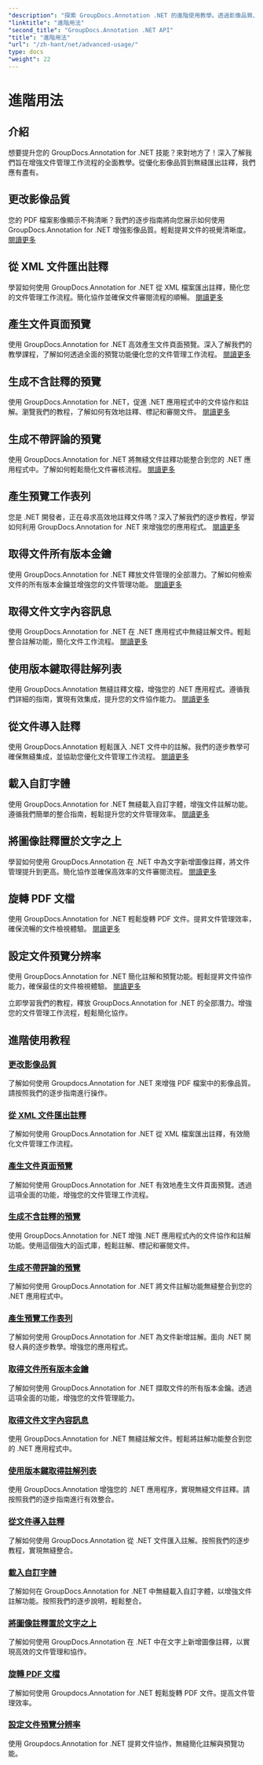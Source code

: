 ```yaml
---
"description": "探索 GroupDocs.Annotation .NET 的進階使用教學。透過影像品質、註解匯出等逐步指南，增強文件管理。"
"linktitle": "進階用法"
"second_title": "GroupDocs.Annotation .NET API"
"title": "進階用法"
"url": "/zh-hant/net/advanced-usage/"
type: docs
"weight": 22
---
```


# 進階用法

## 介紹

想要提升您的 GroupDocs.Annotation for .NET 技能？來對地方了！深入了解我們旨在增強文件管理工作流程的全面教學。從優化影像品質到無縫匯出註釋，我們應有盡有。

## 更改影像品質
您的 PDF 檔案影像顯示不夠清晰？我們的逐步指南將向您展示如何使用 GroupDocs.Annotation for .NET 增強影像品質。輕鬆提昇文件的視覺清晰度。 [閱讀更多](./change-image-quality/)

## 從 XML 文件匯出註釋
學習如何使用 GroupDocs.Annotation for .NET 從 XML 檔案匯出註釋，簡化您的文件管理工作流程。簡化協作並確保文件審閱流程的順暢。 [閱讀更多](./export-annotations-xml-file/)

## 產生文件頁面預覽
使用 GroupDocs.Annotation for .NET 高效產生文件頁面預覽。深入了解我們的教學課程，了解如何透過全面的預覽功能優化您的文件管理工作流程。 [閱讀更多](./generate-document-pages-preview/)

## 生成不含註釋的預覽
使用 GroupDocs.Annotation for .NET，促進 .NET 應用程式中的文件協作和註解。瀏覽我們的教程，了解如何有效地註釋、標記和審閱文件。 [閱讀更多](./generate-preview-without-annotations/)

## 生成不帶評論的預覽
使用 GroupDocs.Annotation for .NET 將無縫文件註釋功能整合到您的 .NET 應用程式中。了解如何輕鬆簡化文件審核流程。 [閱讀更多](./generate-preview-without-comments/)

## 產生預覽工作表列
您是 .NET 開發者，正在尋求高效地註釋文件嗎？深入了解我們的逐步教程，學習如何利用 GroupDocs.Annotation for .NET 來增強您的應用程式。 [閱讀更多](./generate-preview-worksheet-columns/)

## 取得文件所有版本金鑰
使用 GroupDocs.Annotation for .NET 釋放文件管理的全部潛力。了解如何檢索文件的所有版本金鑰並增強您的文件管理功能。 [閱讀更多](./get-all-version-keys-document/)

## 取得文件文字內容訊息
使用 GroupDocs.Annotation for .NET 在 .NET 應用程式中無縫註解文件。輕鬆整合註解功能，簡化文件工作流程。 [閱讀更多](./get-document-text-content-information/)

## 使用版本鍵取得註解列表
使用 GroupDocs.Annotation 無縫註釋文檔，增強您的 .NET 應用程式。遵循我們詳細的指南，實現有效集成，提升您的文件協作能力。 [閱讀更多](./get-list-annotations-version-key/)

## 從文件導入註釋
使用 GroupDocs.Annotation 輕鬆匯入 .NET 文件中的註解。我們的逐步教學可確保無縫集成，並協助您優化文件管理工作流程。 [閱讀更多](./import-annotations-from-document/)

## 載入自訂字體
使用 GroupDocs.Annotation for .NET 無縫載入自訂字體，增強文件註解功能。遵循我們簡單的整合指南，輕鬆提升您的文件管理效率。 [閱讀更多](./loading-custom-fonts/)

## 將圖像註釋置於文字之上
學習如何使用 GroupDocs.Annotation 在 .NET 中為文字新增圖像註釋，將文件管理提升到更高。簡化協作並確保高效率的文件審閱流程。 [閱讀更多](./put-image-annotation-over-text/)

## 旋轉 PDF 文檔
使用 GroupDocs.Annotation for .NET 輕鬆旋轉 PDF 文件。提昇文件管理效率，確保流暢的文件檢視體驗。 [閱讀更多](./rotating-pdf-documents/)

## 設定文件預覽分辨率
使用 GroupDocs.Annotation for .NET 簡化註解和預覽功能。輕鬆提昇文件協作能力，確保最佳的文件檢視體驗。 [閱讀更多](./set-document-preview-resolution/)

立即學習我們的教程，釋放 GroupDocs.Annotation for .NET 的全部潛力。增強您的文件管理工作流程，輕鬆簡化協作。
## 進階使用教程
### [更改影像品質](./change-image-quality/)
了解如何使用 Groupdocs.Annotation for .NET 來增強 PDF 檔案中的影像品質。請按照我們的逐步指南進行操作。
### [從 XML 文件匯出註釋](./export-annotations-xml-file/)
了解如何使用 GroupDocs.Annotation for .NET 從 XML 檔案匯出註釋，有效簡化文件管理工作流程。
### [產生文件頁面預覽](./generate-document-pages-preview/)
了解如何使用 GroupDocs.Annotation for .NET 有效地產生文件頁面預覽。透過這項全面的功能，增強您的文件管理工作流程。
### [生成不含註釋的預覽](./generate-preview-without-annotations/)
使用 GroupDocs.Annotation for .NET 增強 .NET 應用程式內的文件協作和註解功能。使用這個強大的函式庫，輕鬆註解、標記和審閱文件。
### [生成不帶評論的預覽](./generate-preview-without-comments/)
了解如何使用 GroupDocs.Annotation for .NET 將文件註解功能無縫整合到您的 .NET 應用程式中。
### [產生預覽工作表列](./generate-preview-worksheet-columns/)
了解如何使用 GroupDocs.Annotation for .NET 為文件新增註解。面向 .NET 開發人員的逐步教學。增強您的應用程式。
### [取得文件所有版本金鑰](./get-all-version-keys-document/)
了解如何使用 GroupDocs.Annotation for .NET 擷取文件的所有版本金鑰。透過這項全面的功能，增強您的文件管理能力。
### [取得文件文字內容訊息](./get-document-text-content-information/)
使用 GroupDocs.Annotation for .NET 無縫註解文件。輕鬆將註解功能整合到您的 .NET 應用程式中。
### [使用版本鍵取得註解列表](./get-list-annotations-version-key/)
使用 GroupDocs.Annotation 增強您的 .NET 應用程序，實現無縫文件註釋。請按照我們的逐步指南進行有效整合。
### [從文件導入註釋](./import-annotations-from-document/)
了解如何使用 GroupDocs.Annotation 從 .NET 文件匯入註解。按照我們的逐步教程，實現無縫整合。
### [載入自訂字體](./loading-custom-fonts/)
了解如何在 GroupDocs.Annotation for .NET 中無縫載入自訂字體，以增強文件註解功能。按照我們的逐步說明，輕鬆整合。
### [將圖像註釋置於文字之上](./put-image-annotation-over-text/)
了解如何使用 GroupDocs.Annotation 在 .NET 中在文字上新增圖像註釋，以實現高效的文件管理和協作。
### [旋轉 PDF 文檔](./rotating-pdf-documents/)
了解如何使用 Groupdocs.Annotation for .NET 輕鬆旋轉 PDF 文件。提高文件管理效率。
### [設定文件預覽分辨率](./set-document-preview-resolution/)
使用 Groupdocs.Annotation for .NET 提昇文件協作，無縫簡化註解與預覽功能。